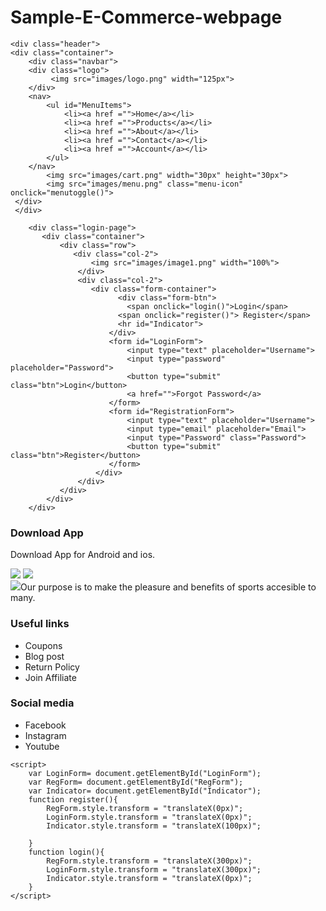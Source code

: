 # Sample-E-Commerce-webpage
<!DOCTYPE html>
<html lang="en">
<head>
    <meta charset="UTF-8">
    <title>RedShoppe | Ecommerce Website Design</title>
    <link rel="stylesheet" href="style.css">
    <link href="https://fonts.googleapis.com/css2?family=Joan&display=swap" rel="stylesheet">
    <link rel="stylesheet" href="https://cdn.jsdelivr.net/npm/@fortawesome/fontawesome-free@6.1.1/css/fontawesome.min.css">
</head> 
<body>
    
    <div class="header">
    <div class="container">
        <div class="navbar">
        <div class="logo">
             <img src="images/logo.png" width="125px">
        </div>
        <nav>
            <ul id="MenuItems">
                <li><a href ="">Home</a></li>
                <li><a href ="">Products</a></li>
                <li><a href ="">About</a></li>
                <li><a href ="">Contact</a></li>
                <li><a href ="">Account</a></li>
            </ul>
        </nav>
            <img src="images/cart.png" width="30px" height="30px">
            <img src="images/menu.png" class="menu-icon" onclick="menutoggle()">
     </div>
     </div>
        
        <div class="login-page">
           <div class="container">
               <div class="row">
                  <div class="col-2">
                      <img src="images/image1.png" width="100%">
                   </div>
                   <div class="col-2">
                      <div class="form-container">
                            <div class="form-btn">
                              <span onclick="login()">Login</span>
                            <span onclick="register()"> Register</span>
                            <hr id="Indicator">
                          </div>
                          <form id="LoginForm">
                              <input type="text" placeholder="Username">
                              <input type="password" placeholder="Password">
                              <button type="submit" class="btn">Login</button>
                              <a href="">Forgot Password</a>
                          </form>
                          <form id="RegistrationForm">
                              <input type="text" placeholder="Username">
                              <input type="email" placeholder="Email">
                              <input type="Password" class="Password">
                              <button type="submit" class="btn">Register</button>
                          </form>
                       </div>
                   </div>
               </div>
            </div>
        </div>
        
        
        
        
        
        
   <div class="footer">
       <div class="container">
           <div class="row">
               <div class="footer-col-1">
                   <h3>Download App</h3>
                   <p>Download App for Android and ios.</p>
                   <div class="app-logo">
                       <img src="images/play-store.png">
                       <img src="images/app-store.png">
                   </div>
               </div>
                <div class="footer-col-2">
                   <img src="images/logo-white.png"
                   <p>Our purpose is to make the pleasure and benefits of sports accesible to many. </p>
               </div>
                <div class="footer-col-3">
                   <h3>Useful links</h3>
                   <ul>
                        <li>Coupons</li>
                        <li>Blog post</li>
                        <li>Return Policy</li>
                        <li>Join Affiliate</li>
                    </ul>
               </div>
               <div class="footer-col-4">
                   <h3>Social media</h3>
                   <ul>
                        <li>Facebook</li>
                        <li>Instagram</li>
                        <li>Youtube</li>
                    </ul>
               </div>
           </div>
       </div>
   </div>
   
    
    <script>
        var LoginForm= document.getElementById("LoginForm");
        var RegForm= document.getElementById("RegForm");
        var Indicator= document.getElementById("Indicator");
        function register(){
            RegForm.style.transform = "translateX(0px)";
            LoginForm.style.transform = "translateX(0px)";
            Indicator.style.transform = "translateX(100px)";
            
        }
        function login(){
            RegForm.style.transform = "translateX(300px)";
            LoginForm.style.transform = "translateX(300px)";
            Indicator.style.transform = "translateX(0px)";
        }
    </script>
    
    
</body>
</html>     
